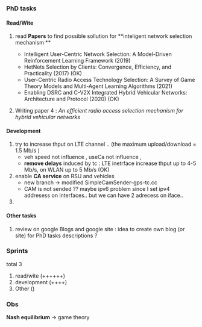
### PhD tasks 

#### Read/Wite
1. read **Papers** to find possible sollution for **inteligent network selection mechanism **
	* Intelligent User-Centric Network Selection: A Model-Driven Reinforcement Learning Framework (2019)
	* HetNets Selection by Clients: Convergence, Efficiency, and Practicality (2017) (OK)
	* User-Centric Radio Access Technology Selection: A Survey of Game Theory Models and Multi-Agent Learning Algorithms (2021)
	* Enabling DSRC and C-V2X Integrated Hybrid Vehicular Networks: Architecture and Protocol (2020) (OK)

2. Writing paper 4 : _An efficient radio access selection mechanism for hybrid vehicular networks_  

#### Development

1. try to increase thput on LTE channel .. (the maximum upload/download = 1.5 Mb/s )
	* veh speed not influence , useCa not influence , 
	* **remove delays**  induced by tc :  LTE inetrface increase thput up to 4-5 Mb/s, on WLAN up to 5 Mb/s  (OK)	
2. enable **CA service** on RSU and vehicles 
	* new branch -> modified SimpleCamSender-gps-tc.cc 
	* CAM is not sended  ?? maybe ipv6 problem since I set ipv4 addresess on interfaces.. but we can have 2 adrecess on iface.. 	 	
4.


#### Other tasks 
1. review on google Blogs and google site : idea to create own blog (or site) for PhD tasks descriptions ? 


### Sprints

total 3 

1. read/wite    (++++++)  
2. development  (++++)
3. Other	() 


### Obs

**Nash equilibrium** -> game theory  



